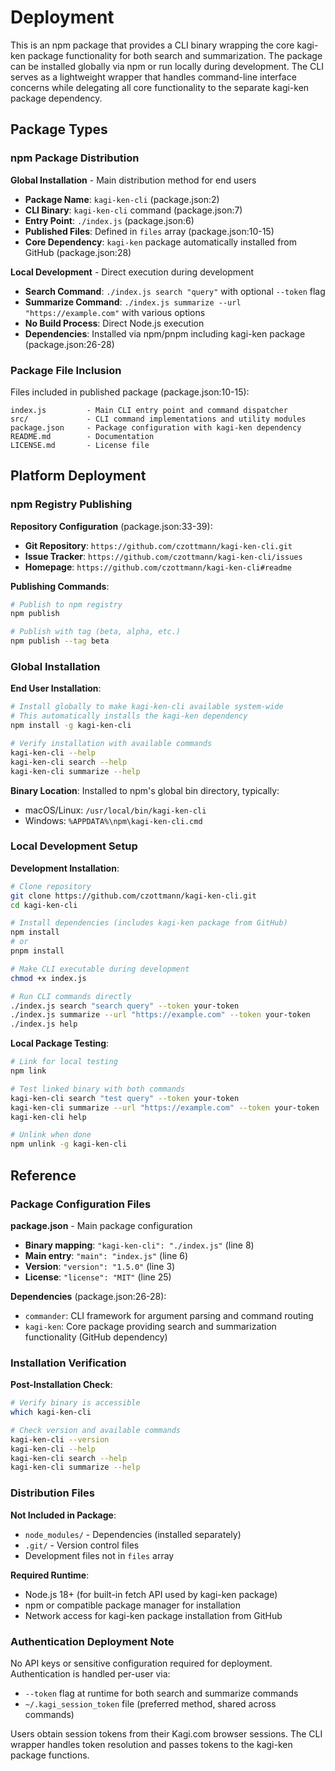 <!-- Generated: 2025-08-10T16:30:29+02:00 -->

# Deployment

This is an npm package that provides a CLI binary wrapping the core kagi-ken package functionality for both search and summarization. The package can be installed globally via npm or run locally during development. The CLI serves as a lightweight wrapper that handles command-line interface concerns while delegating all core functionality to the separate kagi-ken package dependency.

## Package Types

### npm Package Distribution

**Global Installation** - Main distribution method for end users
- **Package Name**: `kagi-ken-cli` (package.json:2)
- **CLI Binary**: `kagi-ken-cli` command (package.json:7)
- **Entry Point**: `./index.js` (package.json:6)
- **Published Files**: Defined in `files` array (package.json:10-15)
- **Core Dependency**: `kagi-ken` package automatically installed from GitHub (package.json:28)

**Local Development** - Direct execution during development
- **Search Command**: `./index.js search "query"` with optional `--token` flag
- **Summarize Command**: `./index.js summarize --url "https://example.com"` with various options
- **No Build Process**: Direct Node.js execution
- **Dependencies**: Installed via npm/pnpm including kagi-ken package (package.json:26-28)

### Package File Inclusion

Files included in published package (package.json:10-15):
```
index.js         - Main CLI entry point and command dispatcher
src/             - CLI command implementations and utility modules
package.json     - Package configuration with kagi-ken dependency
README.md        - Documentation
LICENSE.md       - License file
```

## Platform Deployment

### npm Registry Publishing

**Repository Configuration** (package.json:33-39):
- **Git Repository**: `https://github.com/czottmann/kagi-ken-cli.git`
- **Issue Tracker**: `https://github.com/czottmann/kagi-ken-cli/issues`
- **Homepage**: `https://github.com/czottmann/kagi-ken-cli#readme`

**Publishing Commands**:
```bash
# Publish to npm registry
npm publish

# Publish with tag (beta, alpha, etc.)
npm publish --tag beta
```

### Global Installation

**End User Installation**:
```bash
# Install globally to make kagi-ken-cli available system-wide
# This automatically installs the kagi-ken dependency
npm install -g kagi-ken-cli

# Verify installation with available commands
kagi-ken-cli --help
kagi-ken-cli search --help
kagi-ken-cli summarize --help
```

**Binary Location**: Installed to npm's global bin directory, typically:
- macOS/Linux: `/usr/local/bin/kagi-ken-cli`
- Windows: `%APPDATA%\npm\kagi-ken-cli.cmd`

### Local Development Setup

**Development Installation**:
```bash
# Clone repository
git clone https://github.com/czottmann/kagi-ken-cli.git
cd kagi-ken-cli

# Install dependencies (includes kagi-ken package from GitHub)
npm install
# or
pnpm install

# Make CLI executable during development
chmod +x index.js

# Run CLI commands directly
./index.js search "search query" --token your-token
./index.js summarize --url "https://example.com" --token your-token
./index.js help
```

**Local Package Testing**:
```bash
# Link for local testing
npm link

# Test linked binary with both commands
kagi-ken-cli search "test query" --token your-token
kagi-ken-cli summarize --url "https://example.com" --token your-token
kagi-ken-cli help

# Unlink when done
npm unlink -g kagi-ken-cli
```

## Reference

### Package Configuration Files

**package.json** - Main package configuration
- **Binary mapping**: `"kagi-ken-cli": "./index.js"` (line 8)
- **Main entry**: `"main": "index.js"` (line 6)
- **Version**: `"version": "1.5.0"` (line 3)
- **License**: `"license": "MIT"` (line 25)

**Dependencies** (package.json:26-28):
- `commander`: CLI framework for argument parsing and command routing
- `kagi-ken`: Core package providing search and summarization functionality (GitHub dependency)

### Installation Verification

**Post-Installation Check**:
```bash
# Verify binary is accessible
which kagi-ken-cli

# Check version and available commands
kagi-ken-cli --version
kagi-ken-cli --help
kagi-ken-cli search --help
kagi-ken-cli summarize --help
```

### Distribution Files

**Not Included in Package**:
- `node_modules/` - Dependencies (installed separately)
- `.git/` - Version control files
- Development files not in `files` array

**Required Runtime**:
- Node.js 18+ (for built-in fetch API used by kagi-ken package)
- npm or compatible package manager for installation
- Network access for kagi-ken package installation from GitHub

### Authentication Deployment Note

No API keys or sensitive configuration required for deployment. Authentication is handled per-user via:
- `--token` flag at runtime for both search and summarize commands
- `~/.kagi_session_token` file (preferred method, shared across commands)

Users obtain session tokens from their Kagi.com browser sessions. The CLI wrapper handles token resolution and passes tokens to the kagi-ken package functions.
